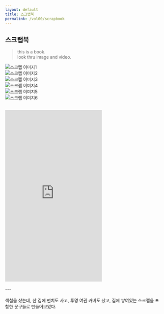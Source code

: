 ```yaml
---
layout: default
title: 스크랩북
permalink: /vol00/scrapbook
---
```


## 스크랩북<br>

> this is a book.<br>
> look thru image and video.  

![스크랩 이미지1]('/images/scrapbook1.jpeg')<br>
![스크랩 이미지2]('/images/scrapbook2.jpeg')<br>
![스크랩 이미지3]('/images/scrapbook3.jpeg')<br>
![스크랩 이미지4]('/images/scrapbook4.jpeg')<br>
![스크랩 이미지5]('/images/scrapbook5.jpeg')<br>
![스크랩 이미지6]('/images/scrapbook6.jpeg')<br>
<br>
<iframe width="315" height="560" src="https://www.youtube.com/embed/Y21dHqGbULY" frameborder="0" allowfullscreen></iframe><br>
<br>
---<br>
<br>
책철을 샀는데, 산 김에 펀치도 사고, 투명 여권 커버도 샀고, 집에 쌓여있는 스크랩을 포함한 문구들로 만들어보았다.<br>
<br>
